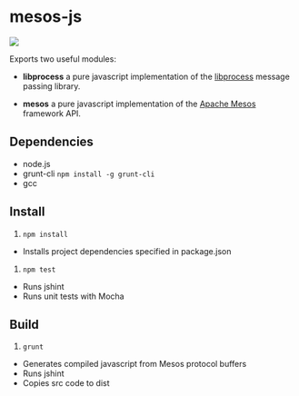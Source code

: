 # mesos-js

<img src="https://travis-ci.org/topology-io/mesos-js.svg?branch=master" />

Exports two useful modules:

- **libprocess** a pure javascript implementation of the
  [libprocess](https://github.com/apache/mesos/tree/master/3rdparty/libprocess)
  message passing library.

- **mesos** a pure javascript implementation of the
  [Apache Mesos](http://mesos.apache.org) framework API.

## Dependencies

- node.js
- grunt-cli `npm install -g grunt-cli`
- gcc


## Install

1. `npm install`
  * Installs project dependencies specified in package.json
1. `npm test`
  * Runs jshint
  * Runs unit tests with Mocha

## Build
1. `grunt`

  * Generates compiled javascript from Mesos protocol buffers
  * Runs jshint
  * Copies src code to dist
